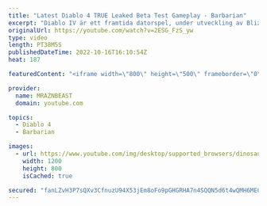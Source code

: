 ```yaml
---
title: "Latest Diablo 4 TRUE Leaked Beta Test Gameplay - Barbarian"
excerpt: "Diablo IV är ett framtida datorspel, under utveckling av Blizzard Entertainment. Wikipedia Släpptes första gången: 2023 Utgivare: ..."
originalUrl: https://youtube.com/watch?v=2ESG_FzS_yw
type: video
length: PT38M5S
publishedDateTime: 2022-10-16T16:10:54Z
heat: 187

featuredContent: "<iframe width=\"800\" height=\"500\" frameborder=\"0\" src=\"https://www.youtube.com/embed/2ESG_FzS_yw\" allow=\"accelerometer; autoplay; encrypted-media; gyroscope; picture-in-picture\" allowfullscreen></iframe>"

provider:
  name: MRAZNBEAST
  domain: youtube.com

topics:
  - Diablo 4
  - Barbarian

images:
  - url: https://www.youtube.com/img/desktop/supported_browsers/dinosaur.png
    width: 1200
    height: 800
    isCached: true

secured: "fanLZvH3P7sQXv3CfnuzU94X53jEm8oFo9pGHGRHA7n4SQQN5d6t4wQMH6MECP4pinYC2Gm/VBqbJWTknI7vb2mziDT5tFYM9DBOdzXbo7wc91/wMTwTRO+VV7xXMUp1dzrHzDM2xeCpyAn9MYfP1nBszoZ93e5T/BeDc3PRD+Ty/uE7FZ2R5AspwJs+CtuxjEBr8lGUDXlUi/ni90aZ6zts3V9yPBU8y2DqC3pl4RuSvWI4+0BjlNMCxQu58dgEV7w5Ozbdiz878YIrNGj9x1UPDA1X5PAJrfIGUF47/c+173MvA9L21BdGx6l9dgCIv20IWiQAKT3kUsj8qtpHhHE2VH1qI3A0alJ7aJT6cxTQYgBO6oZvs60au5TZuOy0VOTz6In4aE1fHL16JND3uBwgtZi3rWZx4v4P7bFn0SE=;XLGjH0fA7S3hzfyt2uy9oQ=="
---
```


